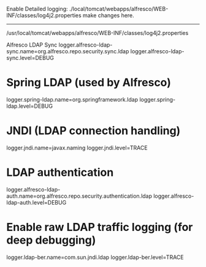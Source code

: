 Enable Detailed logging:
./local/tomcat/webapps/alfresco/WEB-INF/classes/log4j2.properties
make changes here.


---


/usr/local/tomcat/webapps/alfresco/WEB-INF/classes/log4j2.properties
 
 Alfresco LDAP Sync
logger.alfresco-ldap-sync.name=org.alfresco.repo.security.sync.ldap
logger.alfresco-ldap-sync.level=DEBUG

# Spring LDAP (used by Alfresco)
logger.spring-ldap.name=org.springframework.ldap
logger.spring-ldap.level=DEBUG

# JNDI (LDAP connection handling)
logger.jndi.name=javax.naming
logger.jndi.level=TRACE

# LDAP authentication
logger.alfresco-ldap-auth.name=org.alfresco.repo.security.authentication.ldap
logger.alfresco-ldap-auth.level=DEBUG

# Enable raw LDAP traffic logging (for deep debugging)
logger.ldap-ber.name=com.sun.jndi.ldap
logger.ldap-ber.level=TRACE
